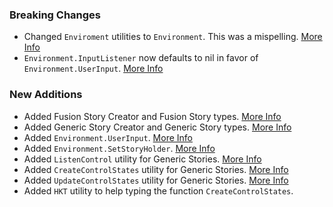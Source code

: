 ### Breaking Changes

-   Changed `Enviroment` utilities to `Environment`. This was a mispelling. [More Info](https://github.com/PepeElToro41/ui-labs-utils/pull/1)
-   `Environment.InputListener` now defaults to nil in favor of `Environment.UserInput`. [More Info](https://pepeeltoro41.github.io/ui-labs/docs/environment.html#environment-inputlistener)

### New Additions

-   Added Fusion Story Creator and Fusion Story types. [More Info](https://pepeeltoro41.github.io/ui-labs/docs/stories/advanced/fusion.html)
-   Added Generic Story Creator and Generic Story types. [More Info](https://pepeeltoro41.github.io/ui-labs/docs/stories/advanced/generic.html)
-   Added `Environment.UserInput`. [More Info](https://pepeeltoro41.github.io/ui-labs/docs/environment.html#environment-userinput)
-   Added `Environment.SetStoryHolder`. [More Info](https://pepeeltoro41.github.io/ui-labs/docs/environment.html#environment-setstoryholder)
-   Added `ListenControl` utility for Generic Stories. [More Info](https://pepeeltoro41.github.io/ui-labs/docs/stories/advanced/generic.html#listencontrol-utility)
-   Added `CreateControlStates` utility for Generic Stories. [More Info](https://pepeeltoro41.github.io/ui-labs/docs/stories/advanced/generic.html#createcontrolstates)
-   Added `UpdateControlStates` utility for Generic Stories. [More Info](https://pepeeltoro41.github.io/ui-labs/docs/stories/advanced/generic.html#createcontrolstates)
-   Added `HKT` utility to help typing the function `CreateControlStates`.
